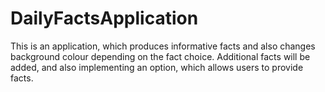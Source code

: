 # DailyFactsApplication
This is an application, which produces informative facts and also changes background colour depending on the fact choice. Additional facts will be added, and also implementing an option, which allows users to provide facts.

